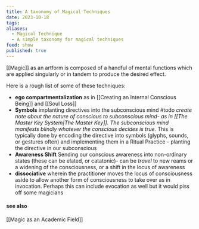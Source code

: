 ```yaml
---
title: A taxonomy of Magical Techniques
date: 2023-10-18
tags: 
aliases:
  - Magical Technique
  - A simple taxonomy for magical techniques
feed: show
published: true
---
```


[[Magic]] as an artform is composed of a handful of mental functions which are applied singularly or in tandem to produce the desired effect.

Here is a rough list of some of these techniques:
- **ego compartmentalization** as in [[Creating an Internal Conscious Being]] and [[Soul Loss]] 
- __Symbols__ implanting directives into the subconscious mind #todo _create note about the nature of conscious to subconscious mind- as in [[The Master Key System|The Master Key]]. The subconscious mind manifests blindly whatever the conscious decides is true._ This is typically done by encoding the directive into symbols (glyphs, sounds, or gestures often) and implementing them in a Ritual Practice - planting the directive in our subconscious
- __Awareness Shift__ Sending our conscious awareness into non-ordinary states (these can be elated, or catatonic)- can be _travel_ to new reams or a widening of the consciousness, or a shift in the locus of awareness
- __dissociative__ wherein the practitioner moves the locus of consciousness aside to allow another form of consciousness to take over as in invocation. Perhaps this can include evocation as well but it would piss off some magicians


#### see also
[[Magic as an Academic Field]]